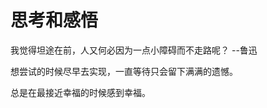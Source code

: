 # 思考和感悟
我觉得坦途在前，人又何必因为一点小障碍而不走路呢？
                                         --鲁迅

想尝试的时候尽早去实现，一直等待只会留下满满的遗憾。  
  

总是在最接近幸福的时候感到幸福。 